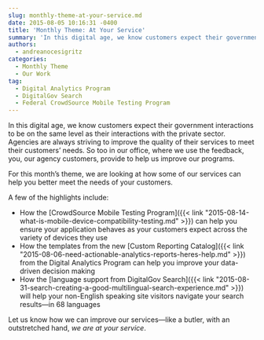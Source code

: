 ```yaml
---
slug: monthly-theme-at-your-service.md
date: 2015-08-05 10:16:31 -0400
title: 'Monthly Theme: At Your Service'
summary: 'In this digital age, we know customers expect their government interactions to be on the same level as their interactions with the private sector. Agencies are always striving to improve the quality of their services to meet their customers&rsquo; needs. So too in our office, where we use the feedback, you, our agency customers, provide'
authors:
  - andreanocesigritz
categories:
  - Monthly Theme
  - Our Work
tag:
  - Digital Analytics Program
  - DigitalGov Search
  - Federal CrowdSource Mobile Testing Program
---
```


In this digital age, we know customers expect their government interactions to be on the same level as their interactions with the private sector. Agencies are always striving to improve the quality of their services to meet their customers’ needs. So too in our office, where we use the feedback, you, our agency customers, provide to help us improve our programs.

For this month’s theme, we are looking at how some of our services can help you better meet the needs of your customers.

A few of the highlights include:

  * How the [CrowdSource Mobile Testing Program]({{< link "2015-08-14-what-is-mobile-device-compatibility-testing.md" >}}) can help you ensure your application behaves as your customers expect across the variety of devices they use
  * How the templates from the new [Custom Reporting Catalog]({{< link "2015-08-06-need-actionable-analytics-reports-heres-help.md" >}}) from the Digital Analytics Program can help you improve your data-driven decision making
  * How the [language support from DigitalGov Search]({{< link "2015-08-31-search-creating-a-good-multilingual-search-experience.md" >}}) will help your non-English speaking site visitors navigate your search results—in 68 languages

Let us know how we can improve our services—like a butler, with an outstretched hand, _we are at your service_.